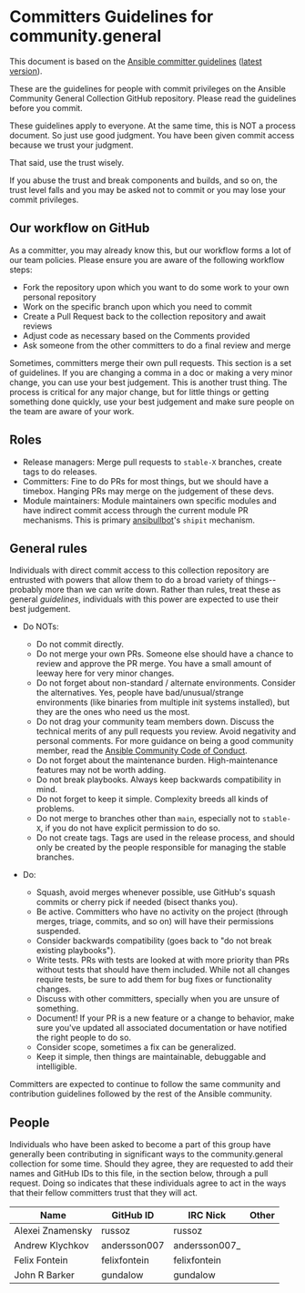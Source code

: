 Committers Guidelines for community.general
===========================================

This document is based on the [Ansible committer guidelines](https://github.com/ansible/ansible/blob/b57444af14062ec96e0af75fdfc2098c74fe2d9a/docs/docsite/rst/community/committer_guidelines.rst) ([latest version](https://docs.ansible.com/ansible/devel/community/committer_guidelines.html)).

These are the guidelines for people with commit privileges on the Ansible Community General Collection GitHub repository. Please read the guidelines before you commit.

These guidelines apply to everyone. At the same time, this is NOT a process document. So just use good judgment. You have been given commit access because we trust your judgment.

That said, use the trust wisely.

If you abuse the trust and break components and builds, and so on, the trust level falls and you may be asked not to commit or you may lose your commit privileges.

Our workflow on GitHub
----------------------

As a committer, you may already know this, but our workflow forms a lot of our team policies. Please ensure you are aware of the following workflow steps:

* Fork the repository upon which you want to do some work to your own personal repository
* Work on the specific branch upon which you need to commit
* Create a Pull Request back to the collection repository and await reviews
* Adjust code as necessary based on the Comments provided
* Ask someone from the other committers to do a final review and merge

Sometimes, committers merge their own pull requests. This section is a set of guidelines. If you are changing a comma in a doc or making a very minor change, you can use your best judgement. This is another trust thing. The process is critical for any major change, but for little things or getting something done quickly, use your best judgement and make sure people on the team are aware of your work.

Roles
-----
* Release managers: Merge pull requests to `stable-X` branches, create tags to do releases.
* Committers: Fine to do PRs for most things, but we should have a timebox. Hanging PRs may merge on the judgement of these devs.
* Module maintainers: Module maintainers own specific modules and have indirect commit access through the current module PR mechanisms. This is primary [ansibullbot](https://github.com/ansibullbot)'s `shipit` mechanism.

General rules
-------------
Individuals with direct commit access to this collection repository are entrusted with powers that allow them to do a broad variety of things--probably more than we can write down. Rather than rules, treat these as general *guidelines*, individuals with this power are expected to use their best judgement.

* Do NOTs:

  - Do not commit directly.
  - Do not merge your own PRs. Someone else should have a chance to review and approve the PR merge. You have a small amount of leeway here for very minor changes.
  - Do not forget about non-standard / alternate environments. Consider the alternatives. Yes, people have bad/unusual/strange environments (like binaries from multiple init systems installed), but they are the ones who need us the most.
  - Do not drag your community team members down. Discuss the technical merits of any pull requests you review. Avoid negativity and personal comments. For more guidance on being a good community member, read the [Ansible Community Code of Conduct](https://docs.ansible.com/ansible/latest/community/code_of_conduct.html).
  - Do not forget about the maintenance burden. High-maintenance features may not be worth adding.
  - Do not break playbooks. Always keep backwards compatibility in mind.
  - Do not forget to keep it simple. Complexity breeds all kinds of problems.
  - Do not merge to branches other than `main`, especially not to `stable-X`, if you do not have explicit permission to do so.
  - Do not create tags. Tags are used in the release process, and should only be created by the people responsible for managing the stable branches.

* Do:

  - Squash, avoid merges whenever possible, use GitHub's squash commits or cherry pick if needed (bisect thanks you).
  - Be active. Committers who have no activity on the project (through merges, triage, commits, and so on) will have their permissions suspended.
  - Consider backwards compatibility (goes back to "do not break existing playbooks").
  - Write tests. PRs with tests are looked at with more priority than PRs without tests that should have them included. While not all changes require tests, be sure to add them for bug fixes or functionality changes.
  - Discuss with other committers, specially when you are unsure of something.
  - Document! If your PR is a new feature or a change to behavior, make sure you've updated all associated documentation or have notified the right people to do so.
  - Consider scope, sometimes a fix can be generalized.
  - Keep it simple, then things are maintainable, debuggable and intelligible.

Committers are expected to continue to follow the same community and contribution guidelines followed by the rest of the Ansible community.


People
------

Individuals who have been asked to become a part of this group have generally been contributing in significant ways to the community.general collection for some time. Should they agree, they are requested to add their names and GitHub IDs to this file, in the section below, through a pull request. Doing so indicates that these individuals agree to act in the ways that their fellow committers trust that they will act.

| Name                | GitHub ID            | IRC Nick           | Other                |
| ------------------- | -------------------- | ------------------ | -------------------- |
| Alexei Znamensky    | russoz               | russoz             |                      |
| Andrew Klychkov     | andersson007         | andersson007_      |                      |
| Felix Fontein       | felixfontein         | felixfontein       |                      |
| John R Barker       | gundalow             | gundalow           |                      |
